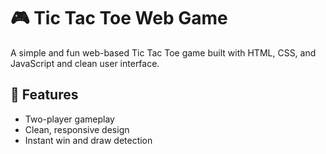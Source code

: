# 🎮 Tic Tac Toe Web Game

A simple and fun web-based Tic Tac Toe game built with HTML, CSS, and JavaScript and clean user interface.

## 🔹 Features
- Two-player gameplay  
- Clean, responsive design  
- Instant win and draw detection 
